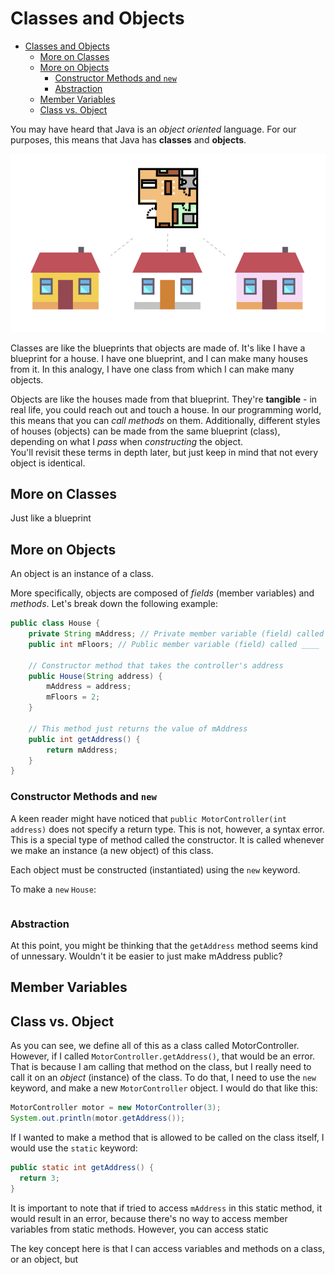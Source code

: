 # Classes and Objects

<!-- TOC -->

- [Classes and Objects](#classes-and-objects)
  - [More on Classes](#more-on-classes)
  - [More on Objects](#more-on-objects)
    - [Constructor Methods and `new`](#constructor-methods-and-new)
    - [Abstraction](#abstraction)
  - [Member Variables](#member-variables)
  - [Class vs. Object](#class-vs-object)

<!-- /TOC -->

You may have heard that Java is an _object oriented_ language. For our purposes, this means that Java has **classes** and **objects**.

![House Blueprint](images/blueprint.png)

Classes are like the blueprints that objects are made of. It's like I have a blueprint for a house. I have one blueprint, and I can make many houses from it. In this analogy, I have one class from which I can make many objects.

Objects are like the houses made from that blueprint. They're **tangible** - in real life, you could reach out and touch a house. In our programming world, this means that you can _call methods_ on them.
Additionally, different styles of houses (objects) can be made from the same blueprint (class), depending on what I _pass_ when _constructing_ the object. <br>
You'll revisit these terms in depth later, but just keep in mind that not every object is identical.

## More on Classes

Just like a blueprint


## More on Objects

An object is an instance of a class.

More specifically, objects are composed of _fields_ (member variables) and _methods_. Let's break down the following example:

```java
public class House {
    private String mAddress; // Private member variable (field) called mAddress
    public int mFloors; // Public member variable (field) called ____

    // Constructor method that takes the controller's address
    public House(String address) {
        mAddress = address;
        mFloors = 2;
    }

    // This method just returns the value of mAddress
    public int getAddress() {
        return mAddress;
    }
}
```

### Constructor Methods and `new`

A keen reader might have noticed that `public MotorController(int address)` does not specify a return type. This is not, however, a syntax error. This is a special type of method called the constructor. It is called whenever we make an instance (a new object) of this class.

Each object must be constructed (instantiated) using the `new` keyword.

To make a `new` `House`:
```java

```

### Abstraction

At this point, you might be thinking that the `getAddress` method seems kind of unnessary. Wouldn't it be easier to just make mAddress public?


## Member Variables

## Class vs. Object
As you can see, we define all of this as a class called MotorController. However, if I called `MotorController.getAddress()`, that would be an error. That is because I am calling that method on the class, but I really need to call it on an _object_ (instance) of the class. To do that, I need to use the `new` keyword, and make a new `MotorController` object. I would do that like this:

```java
MotorController motor = new MotorController(3);
System.out.println(motor.getAddress());
```

If I wanted to make a method that is allowed to be called on the class itself, I would use the `static` keyword:

```java
public static int getAddress() {
  return 3;
}
```

It is important to note that if tried to access `mAddress` in this static method, it would result in an error, because there's no way to access member variables from static methods. However, you can access static

The key concept here is that I can access variables and methods on a class, or an object, but
